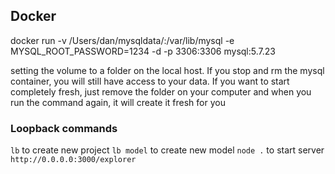 
## Docker
docker run -v /Users/dan/mysqldata/:/var/lib/mysql -e MYSQL_ROOT_PASSWORD=1234 -d -p 3306:3306 mysql:5.7.23

setting the volume to a folder on the local host. If you stop and rm the mysql container, you will still have access to your data.  If you want to start completely fresh, just remove the folder on your computer and when you run the command again, it will create it fresh for you

### Loopback commands
`lb` to create new project
`lb model` to create new model
`node .` to start server
`http://0.0.0.0:3000/explorer`